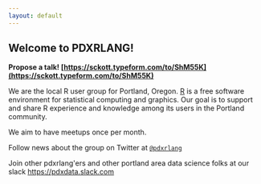 ```yaml
---
layout: default
---
```


## Welcome to PDXRLANG!

__Propose a talk! [https://sckott.typeform.com/to/ShM55K](https://sckott.typeform.com/to/ShM55K)__

We are the local R user group for Portland, Oregon. [R](https://www.r-project.org/) is a free software environment for statistical computing and graphics.  Our goal is to support and share R experience and knowledge among its users in the Portland community.

We aim to have meetups once per month.

Follow news about the group on Twitter at [`@pdxrlang`](https://twitter.com/pdxrlang)

Join other pdxrlang'ers and other portland area data science folks at our slack <https://pdxdata.slack.com>
